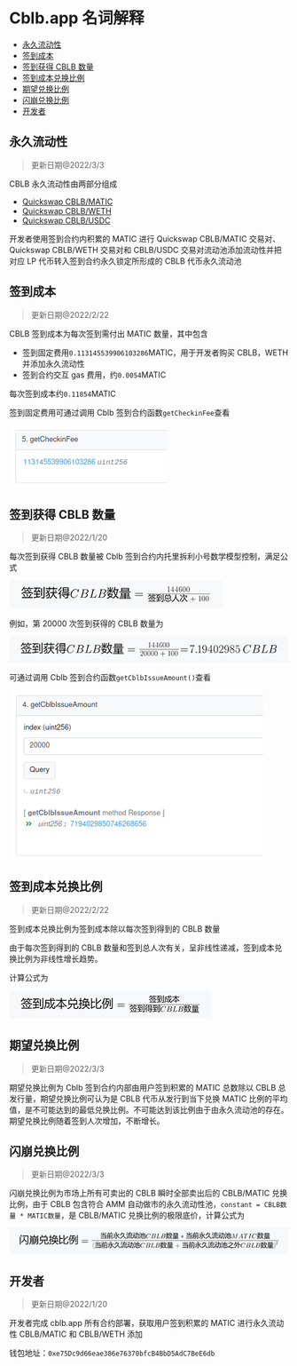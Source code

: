 # Cblb.app 名词解释

<!-- MarkdownTOC -->

- [永久流动性](#永久流动性)
- [签到成本](#签到成本)
- [签到获得 CBLB 数量](#签到获得-cblb-数量)
- [签到成本兑换比例](#签到成本兑换比例)
- [期望兑换比例](#期望兑换比例)
- [闪崩兑换比例](#闪崩兑换比例)
- [开发者](#开发者)

<!-- /MarkdownTOC -->

<a id="永久流动性"></a>

## 永久流动性

> 更新日期@2022/3/3

CBLB 永久流动性由两部分组成

- [Quickswap CBLB/MATIC](https://info.quickswap.exchange/#/pair/0xe99d5f930048ae3006205c87d2ddafa397014012)
- [Quickswap CBLB/WETH](https://info.quickswap.exchange/#/pair/0x8b6734217e1c5914cb729780fa9557629ff5b427)
- [Quickswap CBLB/USDC](https://info.quickswap.exchange/#/pair/0x7d760ba1df7ec334a2942b5e057b82fa0a5cab5d)

开发者使用签到合约内积累的 MATIC 进行 Quickswap CBLB/MATIC 交易对、Quickswap CBLB/WETH 交易对和 CBLB/USDC 交易对流动池添加流动性并把对应 LP 代币转入签到合约永久锁定所形成的 CBLB 代币永久流动池

<a id="签到成本"></a>

## 签到成本

> 更新日期@2022/2/22

CBLB 签到成本为每次签到需付出 MATIC 数量，其中包含

- 签到固定费用`0.113145539906103286`MATIC，用于开发者购买 CBLB，WETH 并添加永久流动性
- 签到合约交互 gas 费用，约`0.0054`MATIC

每次签到成本约`0.11854`MATIC

签到固定费用可通过调用 Cblb 签到合约函数`getCheckinFee`查看

![](https://raw.githubusercontent.com/cblb-app/cblb-articles/master/2022/imgs/cblb-glossary-getCheckinFee.png)

<a id="签到获得-cblb-数量"></a>

## 签到获得 CBLB 数量

> 更新日期@2022/1/20

每次签到获得 CBLB 数量被 Cblb 签到合约内托里拆利小号数学模型控制，满足公式

![](https://raw.githubusercontent.com/cblb-app/cblb-articles/master/2022/imgs/check-in-to-get-cblb-amount-zh.png)

例如，第 20000 次签到获得的 CBLB 数量为

![](https://raw.githubusercontent.com/cblb-app/cblb-articles/master/2022/imgs/check-in-to-get-cblb-amount-res-zh.png)

可通过调用 Cblb 签到合约函数`getCblbIssueAmount()`查看

![](https://raw.githubusercontent.com/cblb-app/cblb-articles/master/2022/imgs/cblb-glossary-getCblbIssueAmount.png)

<a id="签到成本兑换比例"></a>

## 签到成本兑换比例

> 更新日期@2022/2/22

签到成本兑换比例为签到成本除以每次签到得到的 CBLB 数量

由于每次签到得到的 CBLB 数量和签到总人次有关，呈非线性递减，签到成本兑换比例为非线性增长趋势。

计算公式为

![](https://raw.githubusercontent.com/cblb-app/cblb-articles/master/2022/imgs/check-in-cost-ratio-zh.png)

<a id="期望兑换比例"></a>

## 期望兑换比例

> 更新日期@2022/3/3

期望兑换比例为 Cblb 签到合约内部由用户签到积累的 MATIC 总数除以 CBLB 总发行量，期望兑换比例可认为是 CBLB 代币从发行到当下兑换 MATIC 比例的平均值，是不可能达到的最低兑换比例。不可能达到该比例由于由永久流动池的存在。期望兑换比例随着签到人次增加，不断增长。

<a id="闪崩兑换比例"></a>

## 闪崩兑换比例

> 更新日期@2022/3/3

闪崩兑换比例为市场上所有可卖出的 CBLB 瞬时全部卖出后的 CBLB/MATIC 兑换比例，由于 CBLB 包含符合 AMM 自动做市的永久流动性池，`constant = CBLB数量 * MATIC数量`，是 CBLB/MATIC 兑换比例的极限底价，计算公式为

![](https://raw.githubusercontent.com/cblb-app/cblb-articles/master/2022/imgs/rug_pull_ratio_zh.png)

<a id="开发者"></a>

## 开发者

> 更新日期@2022/1/20

开发者完成 cblb.app 所有合约部署，获取用户签到积累的 MATIC 进行永久流动性 CBLB/MATIC 和 CBLB/WETH 添加

钱包地址：`0xe75Dc9d66eae386e76370bfcB4BbD5AdC7BeE6db`
